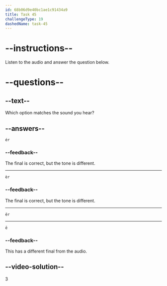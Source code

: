 ```yaml
---
id: 68b06d9e40bc1ae1c91434a9
title: Task 45
challengeType: 19
dashedName: task-45
---
```


<!-- (Audio) A: ěr -->

# --instructions--

Listen to the audio and answer the question below.

# --questions--

## --text--

Which option matches the sound you hear?

## --answers--

`ér`

### --feedback--

The final is correct, but the tone is different.

---

`èr`

### --feedback--

The final is correct, but the tone is different.

---

`ěr`

---

`ē`

### --feedback--

This has a different final from the audio.

## --video-solution--

3

